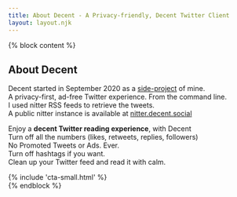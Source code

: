 ```yaml
---
title: About Decent - A Privacy-friendly, Decent Twitter Client
layout: layout.njk
---
```


{% block content %}
<section class=" text-left">
  <div class="container">
    <h1 class="title">About Decent</h1>
    <div class="row mt-5 mb-5">
      <div class="col-lg-12 mx-auto">
        <p class="lead">
        Decent started in September 2020 as a <a href="/cli">side-project</a> of mine.
        <br>
        A privacy-first, ad-free Twitter experience. From the command line.
        <br>
        I used nitter RSS feeds to retrieve the tweets.
        <br>
        A public nitter instance is available at <a href="https://nitter.decent.social" target="_blank">nitter.decent.social</a>
        </p>
      </div>
      <div class="col-lg-12 mx-auto">
        <p class="lead">
          Enjoy a <b>decent Twitter reading experience</b>, with Decent
          <br>
          Turn off all the numbers (likes, retweets, replies, followers)
          <br>
          No Promoted Tweets or Ads. Ever.
          <br>
          Turn off hashtags if you want.
          <br>
          Clean up your Twitter feed and read it with calm.
          <br>
        </p>
      </div>
      <div class="col-lg-12 mx-auto">
        {% include 'cta-small.html' %}
      </div>
    </div>
  </div>
</section>
{% endblock %}